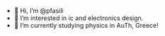 - 👋 Hi, I’m @pfasili
- 👀 I’m interested in ic and electronics design.
- 🌱 I’m currently studying physics in AuTh, Greece! 

<!---
pfasili/pfasili is a ✨ special ✨ repository because its `README.md` (this file) appears on your GitHub profile.
You can click the Preview link to take a look at your changes.
--->
